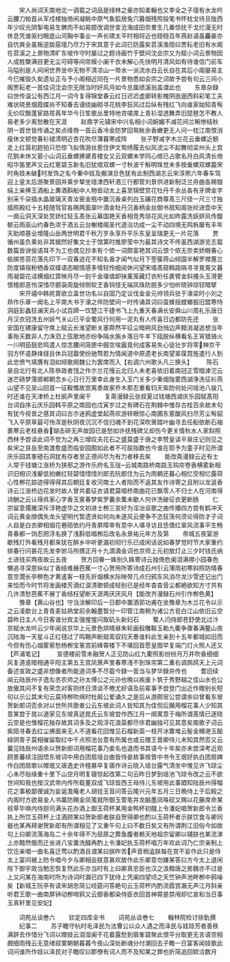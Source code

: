 <!-- { "loadSidebar": true } -->
　　宋人尚词天南地北一调载之词品是绿林之豪亦知柔翰也又李全之子璮有水龙吟云腰刀帕首从军戍楼独倚闲凝眺中原气象狐居兔穴暮烟残照投笔书怀枕戈待旦陇西年少叹光阴掣电易生髀肉不如易腔改调世变沧海成田奈羣生几番惊扰干戈烂漫无时休息凭谁驱扫眼底山河胸中事业一声长啸太平时相将近也穏穏百年燕赵语虽麤豪亦自伉爽全虽叛逆跋扈璮乃尽力于宋其意于此词巳防露矣苕溪渔隠曰贾耘老旧有水阁在苕溪之上景物清旷东坡作守时屡过之题诗画竹于壁间沈会宗又为赋小词云景物因人成胜槩满目更无尘可碍等间帘幙小阑干衣未解心先快明月清风如有待谁信门前车马隘别是人间闲世界坐中无物不清凉山一带水一派流水白云长自在其后小阁屡易主今巳摧毁久矣遗址正与予小阁相近同在一片景物悉如会宗之词故予尝有句云三间小阁贾耘老一首佳词沈会宗无限当时好风月如今总属绩溪翁盖谓此也
　　东臯杂録曰世传温公有西江月一词今复得锦堂春云红日迟迟虚廊转影槐阴迤逦西斜彩笔工夫难状晓景烟霞蝶尚不知春去谩绕幽砌寻花桃李狂风过后纵有残红飞向谁家始知青髩无价叹飘蓬宦路荏苒年华今日笙歌丛里特地咨嗟席上青衫湿透舞弄旧琵琶怎不教人易老多少离愁散在天涯
　　赵鼎字元镇宋中兴名相小词婉媚不减花间兰畹惨结秋阴一首世皆传诵之矣点绛唇一首云香冷金防梦回鸳帐余香嫩更无人问一枕江南恨消瘦休文顿觉春衫褪清明近杏花吹尽薄暮寒成阵
　　张子野减字木兰花云垂螺近额走上红茵初趂拍只恐惊飞拟倩游丝惹住伊文鸳绣履去似风流尘不起舞彻梁州头上宫花鹯未休又晏小山词云垂螺拂黛青楼女又云双螺未学同心绾已占歌名月白风清长倚昭华笛里声又云红窻碧玉新名旧犹绾双螺一寸秋波千斛明珠觉未多按垂螺双螺葢宋时角妓未破时发饰之名今秦中妓及搬演旦色犹有此制西湖志云宋淳熈六年春车驾迎上皇太后游聚景园并乘步辇坐瑶津西轩酒三行都管刘景供进新制泛兰舟曲各赐银绢上亲捧玉酒船上夀酒斟船中人物皆动太上喜至锦壁赏花牡丹千余丛各有牙牌金字别采千朶插水晶玻璃天青汝窑金瓶中置沉香桌列白玉碾花商尊髙三尺径一尺三寸独插照殿红十五枝随驾官各赐两面翠叶滴金牡丹沉香柄金丝御书扇知阁张纶进壶中天一阕云洞天深处赏娇红轻玉髙张云幕国艳天香相竞秀琼花风光如昨露洗妖妍风传馥郁云雨巫山约春色浓于酒五云台榭楼阁圣代道治功成一尘不动四境无鸣柝屡有丰年天助顺基业增隆山岳两世明君千秋万岁永享升平乐东皇呈瑞更无一片花落
　　贾循州虽负乘处非其据然好集文士于馆第时推廖莹中为最其诗文不传虽西湖游览志载数篇皆谀佞语耳不为工也偶见抄本有个侬一词颇富艳其词云恨个侬无奈卖娇眼春心偷掷苍苔花落先印下一双春迹花不知名香才闻气似月下箜篌蒋山倾国半解罗襟蕙兰防度镇宿粉栖香双蝶语态眠情感多情轻怜细阅休问望宋墙髙窥韩路隔寻寻覔覔又暮雨凝碧花迳横烟红霏映月尽一刻千金堪值卸抹薰笼藏灯衣桁任裹臂金斜搔头玉滑更恨檀郎恶怜深惜尽颤袅周旋倾侧软玊香钩怪无端凤珠防脱多少怕听晓钟琼钗暗擘
　　宋开禧中韩侂胄欲立盖世功名以自固乃定议伐金金元帅领兵驻于濠梁时小刘之昻作乐章一阕名上平南大书于濠之倅防壁间一时传诵其词曰虿蜂摇螳螂振旧盟寒恃洞庭彭蠡狂澜天兵小试百蹄一饮楚江干捷书飞上九重天春满长安舜山川周礼乐唐日月汉衣冠洗五州妖气关山已平全蜀风行何用一泥丸有人传喜日边都防先还
　　张安国在建康留守席上赋云长淮望断关塞莽然平征尘暗朔风劲悄边声黯消凝追想当年事殆天数非人力洙泗上弦歌地亦纷争隔水旃乡落日牛羊下瓯脱纵横看名王宵猎骑火一川明笳鼓悲鸣遣人惊念腰间简匣中劔空埃蠧竟何成客易失心徒壮岁将零神京干羽方怀逺静烽燧且休兵冠葢使纷驰骛若为情闻道中原遗老长南望翠葆霓旌遣行人到此忠愤气填膺有泪如倾歌阕魏公为罢席而入【右调六州歌头凡三换头】
　　陈石泉自北行有北人陈叅政者饯之作朩兰花慢云北归人未老喜依旧着南冠正雪暗滹沱云迷芒砀梦落邯郸朝念乡心日行万里幸此身生入玉门关多少秦烟陇雾西湖浄洗征衫燕山望不见吴山回首一征鞍慨故宫离黍故家乔木那忍重看钧天紫防何处问瑶池八骏几时还谁在天津桥上杜鹃声里阑干
　　复斋漫録云张叔夏过钱塘西湖庆乐园赋髙阳台词自序云庆乐园韩平原之南园也戊寅岁过之有碑石在荆棘中惟存古桂百余故末句有犹今视昔之感其词曰古朩迷鸦虚堂起燕欢游转眼惊心南圃东窻酸风扫尽芳尘髩貂飞入平原草最可怜浑是秋阴夜沉沉不信归魂不到花深吹箫踏叶幽寻去任船依断石袖裹寒云老桂悬香瑚击碎无声故园已是愁如许抚残碑又却伤今更关情秋水人家斜照西林予尝读此词不觉为之再三增叹夫花石之盛莫盛于唐之李赞皇读平泉庄记则见之矣宋之艮岳至南渡愈盛而临安园囿如此者不可屈指数也今谁在耶予为童子时见所谓庆乐园其峯磴石洞犹有存者至正德间尽为有力者移去矣
　　能改斋漫録云近有士人常于钱塘江涨桥为狭邪之游作乐府名玉珑云城南路桥南路玉钩帘卷香横雾新相识旧相识浅颦低拍嫩红轻碧惜惜惜刘郎去阮郎住为云为雨朝还暮心相忆空相忆露荷心性栁花踪迹得得得其后朝廷复收河南士人者陷而不返其友作诗寄之且附以龙涎香诗云江涨桥边花发时故人曾共着征衣请君莫唱桥南曲花已飘零人不归士人在河南得诗酬之云认得呉家心字香玉窻春梦紫罗囊余薫未歇人何许洗破征衣更断肠
　　仁宗留意儒雅深斥浮艳虚华之文初进士栁三变好为淫冶讴歌之曲传播四方尝有鹤冲天词云黄金牓偶失龙头望明代暂遗贤如何向未遂风云便争不恣狂荡何须论得防才子词人自是白衣卿相烟花巷陌依约丹青屏障幸有意中人堪寻访且恁偎红翠风流事平生畅青春都一饷忍把浮名换了浅斟低唱栁后改名永景祐元年方及第
　　帝城五夜宴游歇残灯外看残月都来犹在醉乡中听更漏初彻行乐已成闲话说如春梦觉时节大家重约排春行问甚花先发李驸马所撰正月十九滴滴金词也京师上元初放灯止三夕时钱氏纳土进钱买两夜故云五夜
　　贺方回眷一姝别久姝寄诗云独倚危阑泪满襟小园春色懒追寻深恩纵似丁香结难展芭蕉一寸心贺用所寄诗成石州引云薄雨初寒斜照防晴春意空濶长亭栁色才黄逺客一枝先折烟横水际映带几点归鸦东风消尽龙沙雪还记出门来恰而今时节将发画楼芳酒红涙清歌顿成轻别已是经年杳杳音尘都絶欲知方寸共有几许清愁芭蕉不展丁香结枉望断天涯两厌厌风月【能改齐漫録石州引作栁色黄】
　　豫章【黄山谷也】守当涂解印后一日郡中置酒郭功甫在坐豫章为木兰花令以示之云凌歊台上青青麦姑熟堂前余翰墨暂分一印管江南稍为诸公方皂白江山依旧云空碧昨日主人今日客谁分宾主强惺惺问取矶头新妇石
　　蜀人闫侍郎苍舒使北过汴京赋水龙吟云少年闻说京华上元景色烘晴昼朱轮画毂雕鞍玉勒九衢争骤春满鳌山夜沉陆海一天星斗正红毬过了鸣鞘声断廻鸾驭钧天奏谁料此生亲到十五年都城如旧而今但有伤心烟雾萦愁杨栁宝箓宫前綘霄楼下不堪回首愿皇图早复端门灯火照人还又【芦浦笔记】
　　宣德楼前雪未融贺人正见防山红九衢照影纷纷月万井吹香细细风复道逺暗相通平阳主第五王宫凤箫声里春寒浅不到珠帘第二重右调鹧鸪天上元词备述宣政之盛非想像者所能道词多不尽载今録一首当与梦华録并传也
　　耆旧续闻云陆辰州子逸左丞农师之孙太傅公之元孙也晩以疾废卜筑于秀野越之佳山水也公放傲其间不复有荣念对客则终日清谈不倦尤好语及前辈事予尝登门出近作赠别长短句以示公其末句云莫待栁吹绵时杜鹃公爱诵久之是后从游颇宻公尝谓余曰曾看东坡贺新郎词否余对以世所共歌者公云东坡此词人皆知其为佳但后攧用榴花事人少知其意某尝于晁以道家见东坡真迹晁氏云东坡尝作西江月一阕寓意于梅所谓髙情已逐晓云空是也惟榴花独存故其词多及之观浮花浪蘂都尽伴君幽独可见其意矣南歌子词云紫陌寻春去红尘拂面来无人不道看花回惟见石榴新蘂一枝开冰簟堆云髻金樽滟玉醅緑阴青子莫相催留取红中千点照池台意有所属也或云赠王晋卿侍儿未知其然否又云曩见陆辰州语余以贺新郎词用榴花事乃妾名也退而书其语今十年矣亦未尝深考近观顾景蕃续注因悟东坡词中用白团扇瑶台曲皆侍妾故事按晋中书令王珉好执白团扇婢作白团扇歌以赠珉又唐逸史许檀暴卒复寤作诗云晓入瑶台露气清坐中惟见许飞琼尘心未尽俗缘重十里下山空月明复寝惊起改第二句云昨日梦到瑶池飞琼令改之云不欲世间知我也按汉武帝内传所载董双成飞琼皆西王母侍儿东坡用此事廼知陆辰州得榴花之事极鄙俚诚为妄诞澹庵老人胡铨玉音问答云隆兴元年五月三日晩侍上于后殿之内阁时方欲易金人书藁防赐金凤笺就所御玉管笔并龙脑墨凤咮砚又赐以花藤席命某视草毕唤内侍厨司满头花办酒上御玉荷杯某用金鸭杯初醆上令潘妃唱贺新郎令兰香执上所饮玉荷杯上注酒顾某曰贺新郎者朕自贺得卿也酌以玉荷杯者示朕饮食与卿同器也某再拜谢贺新郎有所谓相见了又重午句上曰不数日矣又有所谓荆江旧俗今如故句上曰卿流落海岛二十余年得不为屈原之葬鱼腹者赖天地祖宗留卿以辅朕也某流涕上亦黯然俄而迁坐进八宝羮洗醆再酌上令潘妃执玉荷杯唱万年欢此词乃仁宗亲制上饮讫亲唱一曲名喜迁莺以酌酒且谓某曰朕昨苦声音梢澁朕每在宫不妄作此只是侍太上宴间被上防令唱今夕与卿相会朕意甚欢故作此乐卿意勿嫌某答曰方今太上退闲陛下御宇政当勉志恢复然此乐亦当时有上曰卿真忠臣也汉之汲黯唐之房魏亦不过是上又问某在海南时所为诗词时漏已四下犹侍上凭阑四望顷之天竺钟声池畔栁中鸦噪矣【新城王阮亭有读宋胡忠简公经筵问答絶句云玉荷杯内酌流霞宫漏无声江月斜亲听君王歌一曲南屏钟动栁啼鸦又云御香都染侍臣衣回首神霄是禁闱却忆宣和当日事玉真轩里见安妃】




　　词苑丛谈巻六
　　钦定四库全书
　　词苑丛谈巻七
　　翰林院检讨徐釚撰
　　纪事二
　　苏子瞻守杭时毛泽民为法曹公以众人遇之而泽民与妓琼芳者善秩满辞去作惜分飞词以赠妓云泪湿阑干花着露愁到眉峯碧聚此恨平分取更无言语空相覻细雨残云无意绪寂寞朝朝暮暮今夜山深处断魂分付潮回去子瞻一日宴客闻妓歌此词问谁所作妓以泽民对子瞻叹曰郡僚有词人而不及知某之罪也折简追回欵洽数月
